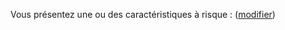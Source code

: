 Vous présentez une ou des caractéristiques à risque : <strong class="nom-caracteristiques-a-risques"></strong> (<a href="#sante">modifier</a>)
